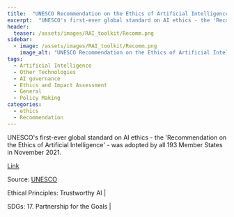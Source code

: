 ```yaml
---
title:  "UNESCO Recommendation on the Ethics of Artificial Intelligence"  
excerpt:  "UNESCO's first-ever global standard on AI ethics - the 'Recommendation on the Ethics of Artificial Intelligence' - was adopted by all 193 Member States in November 2021. (...)"  
header:
  teaser: /assets/images/RAI_toolkit/Recomm.png
sidebar:
  - image: /assets/images/RAI_toolkit/Recomm.png
    image_alt: "UNESCO Recommendation on the Ethics of Artificial Intelligence"
tags:
  - Artificial Intelligence
  - Other Technologies
  - AI governance
  - Ethics and Impact Assessment
  - General
  - Policy Making
categories:
  - ethics
  - Recommendation
---
```

UNESCO's first-ever global standard on AI ethics - the 'Recommendation on the Ethics of Artificial Intelligence' - was adopted by all 193 Member States in November 2021.

[Link](https://www.unesco.org/en/articles/recommendation-ethics-artificial-intelligence?hub=32618)

Source: [UNESCO](https://www.unesco.org/en)

Ethical Principles: Trustworthy AI | 

SDGs: 17. Partnership for the Goals | 
